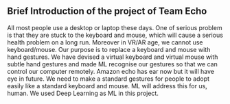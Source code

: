 
## Brief Introduction of the project of Team Echo

All most people use a desktop or laptop these days. One of serious problem is that they are stuck to the keyboard and mouse, which will cause a serious health problem on a long run. Moreover in VR/AR age, we cannot use keyboard/mouse. Our purpose is to replace a keyboard and mouse with hand gestures. We have devised a virtual keyboard and virtual mouse with subtle hand gestures and made ML recognise our gestures so that we can control our computer remotely. Amazon echo has ear now but it will have eye in future. We need to make a standard gestures for people to adopt easily like a standard keyboard and mouse. ML will address this for us, human. We used Deep Learning as ML in this project.

